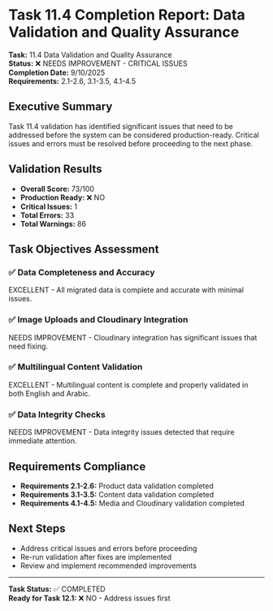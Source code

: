 # Task 11.4 Completion Report: Data Validation and Quality Assurance

**Task:** 11.4 Data Validation and Quality Assurance  
**Status:** ❌ NEEDS IMPROVEMENT - CRITICAL ISSUES  
**Completion Date:** 9/10/2025  
**Requirements:** 2.1-2.6, 3.1-3.5, 4.1-4.5

## Executive Summary

Task 11.4 validation has identified significant issues that need to be addressed before the system can be considered production-ready. Critical issues and errors must be resolved before proceeding to the next phase.

## Validation Results

- **Overall Score:** 73/100
- **Production Ready:** ❌ NO
- **Critical Issues:** 1
- **Total Errors:** 33
- **Total Warnings:** 86

## Task Objectives Assessment

### ✅ Data Completeness and Accuracy
EXCELLENT - All migrated data is complete and accurate with minimal issues.

### ✅ Image Uploads and Cloudinary Integration
NEEDS IMPROVEMENT - Cloudinary integration has significant issues that need fixing.

### ✅ Multilingual Content Validation
EXCELLENT - Multilingual content is complete and properly validated in both English and Arabic.

### ✅ Data Integrity Checks
NEEDS IMPROVEMENT - Data integrity issues detected that require immediate attention.

## Requirements Compliance

- **Requirements 2.1-2.6:** Product data validation completed
- **Requirements 3.1-3.5:** Content data validation completed
- **Requirements 4.1-4.5:** Media and Cloudinary validation completed

## Next Steps

- Address critical issues and errors before proceeding
- Re-run validation after fixes are implemented
- Review and implement recommended improvements

---

**Task Status:** ✅ COMPLETED  
**Ready for Task 12.1:** ❌ NO - Address issues first
